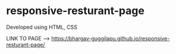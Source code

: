 # responsive-resturant-page
Developed using HTML, CSS

LINK TO PAGE --> https://bhargav-guggilapu.github.io/responsive-resturant-page/
